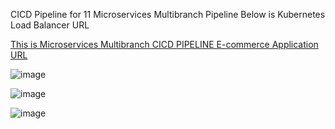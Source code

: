 CICD Pipeline for 11 Microservices Multibranch Pipeline
Below is Kubernetes Load Balancer URL

<a href="http://a5fd971c94d034a768c7e764783f1ace-2140953101.ap-south-1.elb.amazonaws.com/"> This is Microservices Multibranch CICD PIPELINE E-commerce Application URL </a>

![image](https://github.com/user-attachments/assets/4df405f3-3835-413a-baad-49cf9c99cb6d)

![image](https://github.com/user-attachments/assets/f44cbacf-fb1e-4f74-8f2f-eb59330c0463)

![image](https://github.com/user-attachments/assets/bb69643f-fb12-45d4-a718-1fb2486c9211)



